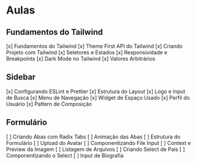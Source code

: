 # Aulas

## Fundamentos do Tailwind

[x] Fundamentos do Tailwind
[x] Theme First API do Tailwind
[x] Criando Projeto com Tailwind
[x] Seletores e Estados
[x] Responsividade e Breakpoints
[x] Dark Mode no Tailwind
[x] Valores Arbitrários

## Sidebar

[x] Configurando ESLint e Prettier
[x] Estrutura do Layout
[x] Logo e Input de Busca
[x] Menu de Navegação
[x] Widget de Espaço Usado
[x] Perfil do Usuário
[x] Pattern de Composição

## Formulário

[ ] Criando Abas com Radix Tabs
[ ] Animação das Abas
[ ] Estrutura do Formulário
[ ] Upload do Avatar
[ ] Componentizando File Input
[ ] Context e Preview da Imagem
[ ] Listagem de Arquivos
[ ] Criando Select de Pais
[ ] Componentizando o Select
[ ] Input de Biografia